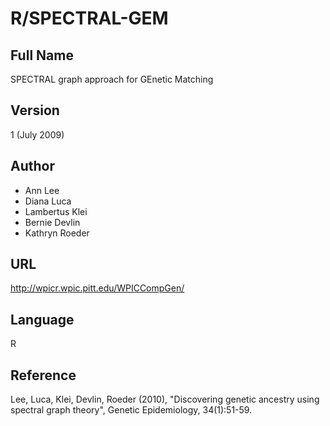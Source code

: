 # R/SPECTRAL-GEM

## Full Name
SPECTRAL graph approach for GEnetic Matching

## Version
1 (July 2009)

## Author
* Ann Lee
* Diana Luca
* Lambertus Klei
* Bernie Devlin
* Kathryn Roeder

## URL
http://wpicr.wpic.pitt.edu/WPICCompGen/

## Language
R

## Reference
Lee, Luca, Klei, Devlin, Roeder (2010), "Discovering genetic ancestry using spectral graph theory", Genetic Epidemiology, 34(1):51-59.